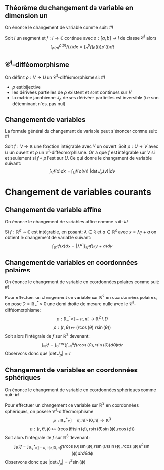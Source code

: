 
## Théorème du changement de variable en dimension un
On énonce le changement de variable comme suit: #!

Soit $I$ un segment et $f: I \to \mathbb C$ continue avec $\rho: [a,b] \to I$ de classe $\mathcal C^1$ alors
$$\int_{\rho(a)}^{\rho(b)}f(x)dx = \int_a^bf(\rho(t))\rho'(t)dt$$
<!--ID: 1715959200360-->



## $\mathcal C^1$-difféomorphisme
On définit $\rho: V \to U$ un $\mathcal C^1$-difféomorphisme si: #!
- $\rho$ est bijective
- les dérivées partielles de $\rho$ existent et sont continues sur $V$
- la matrice jacobienne $J_\rho$ de ses dérivées partielles est inversible (i.e son déterminant n'est pas nul)
<!--ID: 1715790676172-->


## Changement de variables
La formule général du changement de variable peut s'énoncer comme suit: #!

Soit $f: V \to \mathbb R$ une fonction intégrable avec $V$ un ouvert. Soit $\rho: U \to V$ avec $U$ un ouvert et $\rho$ un $\mathcal C^1$-difféomorphisme. 
On a que $f$ est intégrable sur $V$ si et seulement si $f \circ \rho$ l'est sur $U$. 
Ce qui donne le changement de variable suivant: 
$$\int_Vf(x)dx = \int_U f(\rho(y)) \;|\det J_\rho(y)|dy$$
<!--ID: 1715959200362-->



# Changement de variables courants

## Changement de variable affine
On énonce le changement de variables affine comme suit: #!

Si $f: \mathbb R^d \mapsto \mathbb C$ est intégrable, en posant: $\lambda \in \mathbb R$ et $a\in\mathbb R^d$ avec $x = \lambda y + a$ on obtient le changement de variable suivant: $$\int_{\mathbb R^d} f(x)dx = |\lambda^d|\int_{\mathbb R^d}f(\lambda y +a)dy$$
<!--ID: 1715959200365-->


## Changement de variables en coordonnées polaires
On énonce le changement de variable en coordonnées polaires comme suit: #!

Pour effectuer un changement de variable sur $\mathbb R^2$ en coordonnées polaires, on pose $D = \mathbb R_-^* \times 0$ une demi droite de mesure nulle avec le $\mathcal C^1$-difféomorphisme: $$\rho: \mathbb R^*_+ \times ]-\pi, \pi[\to \mathbb R^2\setminus D$$$$\rho:(r, \theta) \mapsto (r\cos(\theta), r\sin(\theta))$$Soit alors l'intégrale de $f$ sur $\mathbb R^2$ devenant: $$\int_{\mathbb R^2}f = \int_0^{+\infty}\left(\int_{-\pi}^{\pi}f(r\cos(\theta), r\sin(\theta))d\theta\right)rdr$$Observons donc que $|\det J_\rho| = r$
<!--ID: 1715959200366-->


## Changement de variables en coordonnées sphériques
On énonce le changement de variable en coordonnées sphériques comme suit: #!

Pour effectuer un changement de variable sur $\mathbb R^3$ en coordonnées sphériques, on pose le $\mathcal C^1$-difféomorphisme: $$\rho: \mathbb R^*_+ \times ]-\pi, \pi[ \times ]0, \pi[ \to \mathbb R^3$$$$\rho:(r, \theta, \phi) \mapsto (r\cos(\theta)\sin(\phi), r\sin(\theta)\sin(\phi), r\cos(\phi))$$Soit alors l'intégrale de $f$ sur $\mathbb R^3$ devenant: $$\int_{\mathbb R^3}f = \int_{\mathbb R_+^* \times]-\pi, \pi[ \times ]0, \pi[}f\left(r\cos(\theta)\sin(\phi), r\sin(\theta)\sin(\phi), r\cos(\phi)) r^2\sin(\phi\right)drd\theta d\phi $$Observons donc que $|\det J_\rho| = r^2\sin(\phi)$
<!--ID: 1715959200368-->


